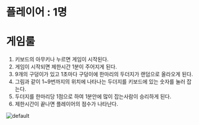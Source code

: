 # 플레이어 : 1명

# 게임룰 

1. 키보드의 아무키나 누르면 게임이 시작된다.
2. 게임이 시작되면 제한시간 1분이 주어지게 된다.
3. 9개의 구덩이가 있고 1초마다 구덩이에 한마리의 두더지가 랜덤으로 올라오게 된다.
4. 그림과 같이 1~9번까지의 위치에 나타나는 두더지를 키보드에 있는 숫자를 눌러 잡는다. 
5. 두더지를 한마리당 1점으로 하여 1분안에 많이 잡는사람이 승리하게 된다. 
6. 제한시간이 끝나면 플레이어의 점수가 나타난다.


![default](https://user-images.githubusercontent.com/42165228/44080734-e4a29dc8-9fe7-11e8-998b-2a98234269d2.PNG)

